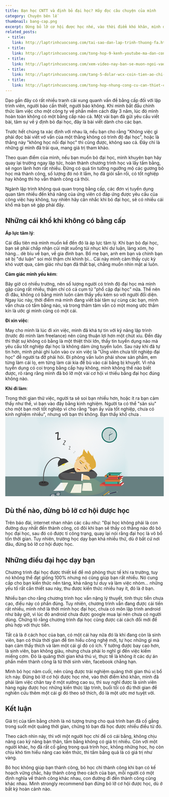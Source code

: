```yaml
---
title: Bạn học CNTT và định bỏ đại học? Hãy đọc câu chuyện của mình
category: Chuyện bên lề
thumbnail: bang-cap.png
excerpt: Đừng bỏ lỡ cơ hội được học nhé, vào thời điểm khó khăn, mình đã phải làm việc chân tay ở một xưởng cao su, thì suy nghĩ được là sinh viên hàng ngày được học những kiến thức lập trình, buổi tối có đủ thời gian để nghiên cứu thêm một cái gì đó theo sở thích, đó là một ước mơ tuyệt vời.
related_posts:
 - title: 
   link: http://laptrinhcuocsong.com/tai-sao-dan-lap-trinh-thuong-fa.html
 - title: 
   link: http://laptrinhcuocsong.com/tong-hop-9-kenh-youtube-ma-dan-cong-nghe-nen-theo-doi.html
 - title: 
   link: http://laptrinhcuocsong.com/xem-video-nay-ban-se-muon-ngoi-vao-va-lap-trinh-ngay-lap-tuc.html
 - title: 
   link: http://laptrinhcuocsong.com/tang-5-dolar-wcx-coin-tien-ao-chi-dung-sau-bitcoin.html
 - title: 
   link: http://laptrinhcuocsong.com/tong-hop-nhung-cong-cu-can-thiet-cho-web-developer.html
---
```


Dạo gần đây có rất nhiều tranh cãi xung quanh vấn đề bằng cấp đối với lập trình viên, người bảo cần thiết, người bảo không. Khi mình bắt đầu chính thức làm việc cho một công ty về phần mềm cách đây 3 năm, lúc đó mình hoàn toàn không có một bằng cấp nào cả. Một vài bạn đã gửi yêu cầu viết bài, tâm sự về ý định bỏ đại học, đây là bài viết dành cho các bạn.

Trước hết chúng ta xác định với nhau là, nếu bạn cho rằng "Không việc gì phải đọc bài viết vớ vẩn của một thằng không có trình độ đại học", hoặc là thằng này "không học nổi đại học" thì cũng được, không sao cả. Đây chỉ là những gì mình đã trải qua, mang giá trị tham khảo.

Theo quan điểm của mình, nếu bạn muốn bỏ đại học, mình khuyên bạn hãy quay lại trường ngay lập tức, hoàn thành chương trình học và lấy tấm bằng, sẽ ngon lành hơn rất nhiều. Đừng có quá tin tưởng ngưỡng mộ các gương bỏ học mà thành công, số lượng đó nó ít lắm, họ đã giỏi sẵn rồi, có tốt nghiệp hay không thì họ vẫn thành công cả thôi.

Ngành lập trình không quá quan trọng bằng cấp, các đơn vị tuyển dụng quan tâm nhiều đến khả năng của ứng viên có đáp ứng được yêu cầu của công việc hay không, tuy nhiên hãy cân nhắc khi bỏ đại học, sẽ có nhiều cái khổ mà bạn sẽ gặp phải đấy.

## Những cái khổ khi không có bằng cấp

**Áp lực tâm lý**:

Cái đầu tiên mà mình muốn kể đến đó là áp lực tâm lý. Khi bạn bỏ đại học, bạn sẽ phải chấp nhận cúi mặt xuống tủi nhục khi dư luận, làng xóm, họ hàng... dè bỉu về bạn, về gia đình bạn. Bố mẹ bạn, anh em bạn và chính bạn sẽ bị "dư luận" soi mói thậm chí khinh bỉ... Cái này mình cảm thấy cực kỳ khó vượt qua, cảm giác như bạn đã thất bại, chẳng muốn nhìn mặt ai luôn.

**Cảm giác mình yếu kém**:

Bây giờ có nhiều trường, nên số lượng người có trình độ đại học mà mình gặp cũng rất nhiều, thậm chí có cả cụm từ "phổ cập đại học" nữa. Thế nên đi đâu, không có bằng mình luôn cảm thấy yếu kém so với người đối diện. Ngay lúc này, thời điểm mà mình đang viết bài tâm sự cùng các bạn, mình vẫn chưa có tấm bằng nào, và trong thâm tâm vẫn có một mong ước thầm kín là ước gì mình cũng có một cái.

**Đi xin việc**:

May cho mình là lúc đi xin việc, mình đã khá tự tin với kỹ năng lập trình (trước đó mình làm freelance) nên cũng thuận lợi hơn một chút xíu. Đến đây thì thật sự không có bằng là một thiệt thòi lớn, thấy tin tuyển dụng nào mà yêu cầu tốt nghiệp đại học là không dám ứng tuyển luôn. Sau này khi đã tự tin hơn, mình phải ghi luôn vào cv xin việc là "Ứng viên chưa tốt nghiệp đại học" để người ta đỡ phải hỏi. Đi phỏng vấn luôn phải show sản phẩm, em từng làm cái lọ, em từng làm cái kia để bù vào cái bằng bị khuyết. Vì nhà tuyển dụng có coi trọng bằng cấp hay không, mình không thể nào biết được, rõ ràng rằng mình đã bỏ lỡ một vài cơ hội vì thiếu bằng đại học đúng không nào.

**Khi đi làm**:

Trong thời gian thử việc, người ta sẽ soi bạn nhiều hơn, hoặc ít ra bạn cảm thấy như thế, vì bạn vào đây bằng kinh nghiệm. Người ta có thể "sân siu" cho một bạn mới tốt nghiệp vì cho rằng "bạn ấy vừa tốt nghiệp, chưa có kinh nghiệm nhiều", nhưng với bạn thì không. Bạn thấy khổ chưa
.
![Học tập](images/learn-boring.png)

## Dù thế nào, đừng bỏ lỡ cơ hội được học

Trên báo đài, internet nhan nhản các câu như: "Đại học không phải là con đường duy nhất đến thành công, có đôi khi bạn sẽ thấy có thằng nào đó bỏ học đại học, sau đó có được tí công trạng, quay lại nói rằng đại học là vô bổ tốn thời gian. Tuy nhiên, trường học dạy bạn khá nhiều thứ, dù ở bất cứ nơi đâu, đừng bỏ lỡ cơ hội được học.

## Những điều đại học dạy bạn

Chương trình đại học được thiết kế để mô phỏng thực tế khi ra trường, tuy nó không thể đạt giống 100% nhưng nó cũng giúp bạn rất nhiều. Nó cung cấp cho bạn kiến thức nền tảng, khả năng tư duy và làm việc nhóm... những yếu tố rất cần thiết sau này, thu được kiến thức nhiều hay ít, đó là ở bạn.

Nhiều bạn cho rằng chương trình học vẫn nặng lý thuyết, tính thực tiễn chưa cao, điều này có phần đúng. Tuy nhiên, chương trình vẫn đang được cải tiến rất nhiều, mình nhớ là thời mình học đại học, chưa có môn lập trình android như bây giờ, vì lúc đó android chưa được google mua lại nên chưa có người dùng. Chứng tỏ rằng chương trình đại học cũng được cải cách đổi mới để phù hợp với thực tiễn.

Tất cả là ở cách học của bạn, có một cái hay nữa đó là khi đang còn là sinh viên, bạn có thừa thời gian để tìm hiểu công nghệ mới, tự học những gì mà bạn cảm thấy thích và làm một cái gì đó có ích. Ý tưởng được bay cao hơn, là sinh viên, bạn không giàu, nhưng chưa phải lo nghĩ gì đến việc kiếm miếng cơm. Đó là quãng thời gian khá thú vị, thực tế là không ít các dự án phần mềm thành công là từ thời sinh viên, facebook chẳng hạn.

Mình bỏ học năm cuối, nên cũng được trải nghiệm quãng thời gian thú vị bổ ích này. Đừng bỏ lỡ cơ hội được học nhé, vào thời điểm khó khăn, mình đã phải làm việc chân tay ở một xưởng cao su, thì suy nghĩ được là sinh viên hàng ngày được học những kiến thức lập trình, buổi tối có đủ thời gian để nghiên cứu thêm một cái gì đó theo sở thích, đó là một ước mơ tuyệt vời.

## Kết luận

Giá trị của tấm bằng chính là nó tượng trưng cho quá trình bạn đã cố gắng trong suốt một quãng thời gian, chứng tỏ bạn đã học được nhiều điều từ đó.

Theo cách nhìn này, thì với một người học chỉ để có cái bằng, không chịu nâng cao kỹ năng bản thân, tấm bằng không có giá trị nhiều. Còn với một người khác, họ đã rất cố gắng trong quá trình học, không những học, họ còn chịu khó tìm hiểu nâng cao kiến thức, thì tấm bằng quả là có giá trị như vàng.

Bỏ học không giúp bạn thành công, bỏ học chỉ thành công khi bạn có kế hoạch vững chắc, hãy thành công theo cách của bạn, mỗi người có một định nghĩa về thành công khác nhau, con đường đi đến thành công cũng khác nhau. Mình strongly recommend bạn đừng bỏ lỡ cơ hội được học, dù ở bất kỳ hoàn cảnh nào.
